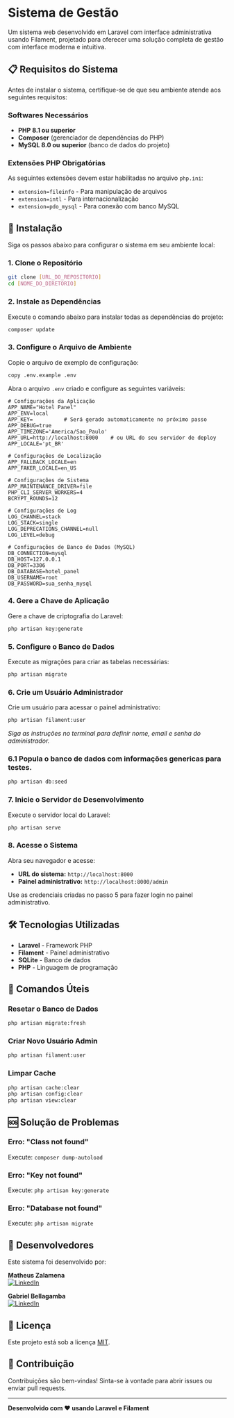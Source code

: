 # Sistema de Gestão

Um sistema web desenvolvido em Laravel com interface administrativa usando Filament, projetado para oferecer uma solução completa de gestão com interface moderna e intuitiva.

## 📋 Requisitos do Sistema

Antes de instalar o sistema, certifique-se de que seu ambiente atende aos seguintes requisitos:

### Softwares Necessários
- **PHP 8.1 ou superior**
- **Composer** (gerenciador de dependências do PHP)
- **MySQL 8.0 ou superior** (banco de dados do projeto)

### Extensões PHP Obrigatórias
As seguintes extensões devem estar habilitadas no arquivo `php.ini`:
- `extension=fileinfo` - Para manipulação de arquivos
- `extension=intl` - Para internacionalização
- `extension=pdo_mysql` - Para conexão com banco MySQL

## 🚀 Instalação

Siga os passos abaixo para configurar o sistema em seu ambiente local:

### 1. Clone o Repositório
```bash
git clone [URL_DO_REPOSITORIO]
cd [NOME_DO_DIRETORIO]
```

### 2. Instale as Dependências
Execute o comando abaixo para instalar todas as dependências do projeto:
```bash
composer update
```

### 3. Configure o Arquivo de Ambiente
Copie o arquivo de exemplo de configuração:
```bash
copy .env.example .env
```

Abra o arquivo `.env` criado e configure as seguintes variáveis:

```env
# Configurações da Aplicação
APP_NAME="Hotel Panel"
APP_ENV=local
APP_KEY=          # Será gerado automaticamente no próximo passo
APP_DEBUG=true
APP_TIMEZONE='America/Sao_Paulo'
APP_URL=http://localhost:8000    # ou URL do seu servidor de deploy
APP_LOCALE='pt_BR'

# Configurações de Localização
APP_FALLBACK_LOCALE=en
APP_FAKER_LOCALE=en_US

# Configurações de Sistema
APP_MAINTENANCE_DRIVER=file
PHP_CLI_SERVER_WORKERS=4
BCRYPT_ROUNDS=12

# Configurações de Log
LOG_CHANNEL=stack
LOG_STACK=single
LOG_DEPRECATIONS_CHANNEL=null
LOG_LEVEL=debug

# Configurações de Banco de Dados (MySQL)
DB_CONNECTION=mysql
DB_HOST=127.0.0.1
DB_PORT=3306
DB_DATABASE=hotel_panel
DB_USERNAME=root
DB_PASSWORD=sua_senha_mysql
```

### 4. Gere a Chave de Aplicação
Gere a chave de criptografia do Laravel:
```bash
php artisan key:generate
```

### 5. Configure o Banco de Dados
Execute as migrações para criar as tabelas necessárias:
```bash
php artisan migrate
```

### 6. Crie um Usuário Administrador
Crie um usuário para acessar o painel administrativo:
```bash
php artisan filament:user
```
*Siga as instruções no terminal para definir nome, email e senha do administrador.*

### 6.1 Popula o banco de dados com informações genericas para testes.
```bash
php artisan db:seed
```

### 7. Inicie o Servidor de Desenvolvimento
Execute o servidor local do Laravel:
```bash
php artisan serve
```

### 8. Acesse o Sistema
Abra seu navegador e acesse:
- **URL do sistema:** `http://localhost:8000`
- **Painel administrativo:** `http://localhost:8000/admin`

Use as credenciais criadas no passo 5 para fazer login no painel administrativo.

## 🛠️ Tecnologias Utilizadas

- **Laravel** - Framework PHP
- **Filament** - Painel administrativo
- **SQLite** - Banco de dados
- **PHP** - Linguagem de programação

## 📝 Comandos Úteis

### Resetar o Banco de Dados
```bash
php artisan migrate:fresh
```

### Criar Novo Usuário Admin
```bash
php artisan filament:user
```

### Limpar Cache
```bash
php artisan cache:clear
php artisan config:clear
php artisan view:clear
```

## 🆘 Solução de Problemas

### Erro: "Class not found"
Execute: `composer dump-autoload`

### Erro: "Key not found"
Execute: `php artisan key:generate`

### Erro: "Database not found"
Execute: `php artisan migrate`

## 👥 Desenvolvedores

Este sistema foi desenvolvido por:

**Matheus Zalamena**  
[![LinkedIn](https://img.shields.io/badge/LinkedIn-0077B5?style=flat&logo=linkedin&logoColor=white)](https://linkedin.com/in/matheus-zalamena)

**Gabriel Bellagamba**  
[![LinkedIn](https://img.shields.io/badge/LinkedIn-0077B5?style=flat&logo=linkedin&logoColor=white)](https://linkedin.com/in/gabriel-bellagamba)

## 📄 Licença

Este projeto está sob a licença [MIT](LICENSE).

## 🤝 Contribuição

Contribuições são bem-vindas! Sinta-se à vontade para abrir issues ou enviar pull requests.

---

**Desenvolvido com ❤️ usando Laravel e Filament**

